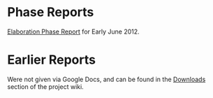 # Phase Reports #

[Elaboration Phase Report](https://docs.google.com/presentation/d/1-ze0xR4fRWU3dPD8-bV9hvb3nMZNfQfx9Uv7W3l_eyY/edit) for Early June 2012.

# Earlier Reports #

Were not given via Google Docs, and can be found in the [Downloads](http://code.google.com/p/gordianatlas/downloads/list) section of the project wiki.